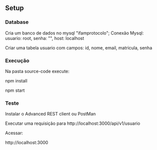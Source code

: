 ## Setup

### Database
Cria um banco de dados no mysql "ifamprotocolo";
Conexão Mysql: usuario: root, senha: "", host: localhost

Criar uma tabela usuario com campos: id, nome, email, matricula, senha

### Execução
Na pasta source-code execute:

npm install

npm start

### Teste
Instalar o Advanced REST client ou PostMan

Executar uma requisição para http://localhost:3000/api/v1/usuario

Acessar:

http://localhost:3000

